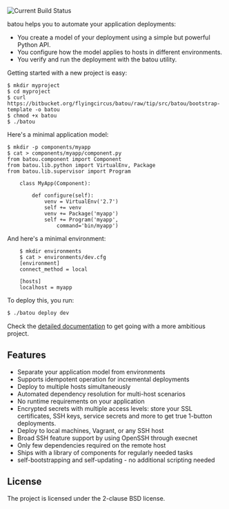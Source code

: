![Current Build Status](https://travis-ci.org/flyingcircusio/batou.svg?branch=master)

batou helps you to automate your application deployments:

* You create a model of your deployment using a simple but powerful Python API.
* You configure how the model applies to hosts in different environments.
* You verify and run the deployment with the batou utility.

Getting started with a new project is easy:

```
$ mkdir myproject
$ cd myproject
$ curl https://bitbucket.org/flyingcircus/batou/raw/tip/src/batou/bootstrap-template -o batou
$ chmod +x batou
$ ./batou
```

Here's a minimal application model:

```
$ mkdir -p components/myapp
$ cat > components/myapp/component.py
from batou.component import Component
from batou.lib.python import VirtualEnv, Package
from batou.lib.supervisor import Program

    class MyApp(Component):

        def configure(self):
            venv = VirtualEnv('2.7')
            self += venv
            venv += Package('myapp')
            self += Program('myapp',
                command='bin/myapp')
```

And here's a minimal environment:

```
    $ mkdir environments
    $ cat > environments/dev.cfg
    [environment]
    connect_method = local

    [hosts]
    localhost = myapp
```

To deploy this, you run:

```bash session
$ ./batou deploy dev
```

Check the [detailed documentation](http://batou.readthedocs.org) to get going with a more ambitious project.


## Features

* Separate your application model from environments
* Supports idempotent operation for incremental deployments
* Deploy to multiple hosts simultaneously
* Automated dependency resolution for multi-host
  scenarios
* No runtime requirements on your application
* Encrypted secrets with multiple access levels: store your
  SSL certificates, SSH keys, service secrets and more to get true 1-button deployments.
* Deploy to local machines, Vagrant, or any SSH host
* Broad SSH feature support by using OpenSSH through execnet
* Only few dependencies required on the remote host
* Ships with a library of components for regularly needed
  tasks
* self-bootstrapping and self-updating - no additional
  scripting needed

## License

The project is licensed under the 2-clause BSD license.
